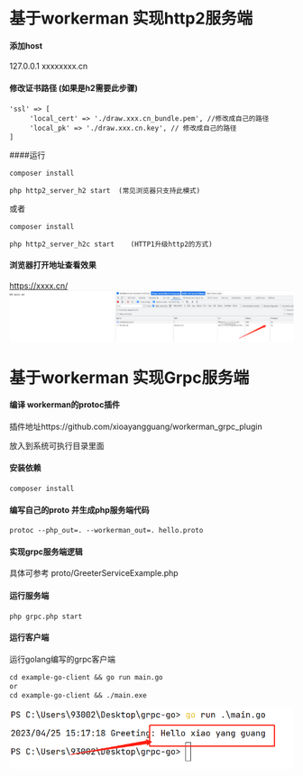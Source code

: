 # 基于workerman 实现http2服务端

#### 添加host
  127.0.0.1 xxxxxxxx.cn

#### 修改证书路径 (如果是h2需要此步骤)
```
'ssl' => [
     'local_cert' => './draw.xxx.cn_bundle.pem', //修改成自己的路径
     'local_pk' => './draw.xxx.cn.key', // 修改成自己的路径
]
```

####运行

```
composer install
```

```
php http2_server_h2 start  (常见浏览器只支持此模式)
```
或者

```
composer install
```
```
php http2_server_h2c start    (HTTP1升级http2的方式)
```

#### 浏览器打开地址查看效果
  https://xxxx.cn/
  ![img.png](./example-go-client/pic/img.png)



# 基于workerman 实现Grpc服务端

#### 编译 workerman的protoc插件

插件地址https://github.com/xioayangguang/workerman_grpc_plugin

放入到系统可执行目录里面

#### 安装依赖
```
composer install
```
#### 编写自己的proto 并生成php服务端代码
```
protoc --php_out=. --workerman_out=. hello.proto
```

#### 实现grpc服务端逻辑
具体可参考 proto/GreeterServiceExample.php


#### 运行服务端
```
php grpc.php start  
```
#### 运行客户端
运行golang编写的grpc客户端

```
cd example-go-client && go run main.go
or
cd example-go-client && ./main.exe
```

![img_2.png](./example-go-client/pic/img_2.png)
